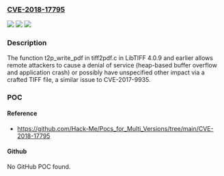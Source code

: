 ### [CVE-2018-17795](https://cve.mitre.org/cgi-bin/cvename.cgi?name=CVE-2018-17795)
![](https://img.shields.io/static/v1?label=Product&message=n%2Fa&color=blue)
![](https://img.shields.io/static/v1?label=Version&message=n%2Fa&color=blue)
![](https://img.shields.io/static/v1?label=Vulnerability&message=n%2Fa&color=brighgreen)

### Description

The function t2p_write_pdf in tiff2pdf.c in LibTIFF 4.0.9 and earlier allows remote attackers to cause a denial of service (heap-based buffer overflow and application crash) or possibly have unspecified other impact via a crafted TIFF file, a similar issue to CVE-2017-9935.

### POC

#### Reference
- https://github.com/Hack-Me/Pocs_for_Multi_Versions/tree/main/CVE-2018-17795

#### Github
No GitHub POC found.

